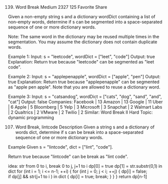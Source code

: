 139. Word Break
Medium 2327 125 Favorite Share

Given a non-empty string s and a dictionary wordDict containing a list of non-empty words, determine if s can be segmented into a space-separated sequence of one or more dictionary words.

Note:
The same word in the dictionary may be reused multiple times in the segmentation.
You may assume the dictionary does not contain duplicate words.

Example 1:
Input: s = "leetcode", wordDict = ["leet", "code"]
Output: true
Explanation: Return true because "leetcode" can be segmented as "leet code".

Example 2:
Input: s = "applepenapple", wordDict = ["apple", "pen"]
Output: true
Explanation: Return true because "applepenapple" can be segmented as "apple pen apple".
             Note that you are allowed to reuse a dictionary word.

Example 3:
Input: s = "catsandog", wordDict = ["cats", "dog", "sand", "and", "cat"]
Output: false
Companies: Facebook | 13 Amazon | 13 Google | 11 Uber | 6 Apple | 5 Bloomberg | 5 Yelp | 3 Microsoft | 3 Snapchat | 2 Walmart Labs | 2 Qualtrics | 2 VMware | 2 Twilio | 2
Similar: Word Break II Hard
Topic: dynamic programming

107. Word Break, lintcode
Description
Given a string s and a dictionary of words dict, determine if s can be break into a space-separated sequence of one or more dictionary words.

Example
Given s = "lintcode", dict = ["lint", "code"].

Return true because "lintcode" can be break as "lint code".

idea: 
str from 0 to i, break 0 to j, j+1 to i
   	dp[0] = true
    dp[1] = str.substr(0,1) in dict 
	for (int i = 1; i <= n-1; ++i) {
   		for (int j = 0; j < i; ++j) {
			dp[i] = false;		
   			if dp[j]  && str(j+1 to i ) in dict {
				dp[i] = true;
				break;
			}
		}
	}
	return dp[n-1]
